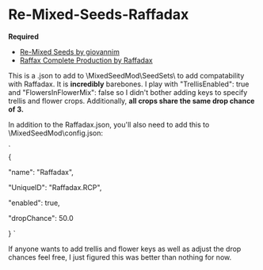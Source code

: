 # Re-Mixed-Seeds-Raffadax

**Required**
- [Re-Mixed Seeds by giovannim](https://www.nexusmods.com/stardewvalley/mods/22311)
- [Raffax Complete Production by Raffadax](https://www.nexusmods.com/stardewvalley/mods/8256)

This is a .json to add to \MixedSeedMod\SeedSets\ to add compatability with Raffadax. It is **incredibly** barebones. I play with "TrellisEnabled": true and "FlowersInFlowerMix": false so I didn't bother adding keys to specify trellis and flower crops. Additionally, **all crops share the same drop chance of 3.** 

In addition to the Raffadax.json, you'll also need to add this to \MixedSeedMod\config.json:

`  
{

"name": "Raffadax",

"UniqueID": "Raffadax.RCP",

"enabled": true,

"dropChance": 50.0

}
  `

If anyone wants to add trellis and flower keys as well as adjust the drop chances feel free, I just figured this was better than nothing for now.
